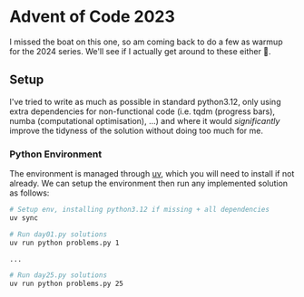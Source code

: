 # Advent of Code 2023

I missed the boat on this one, so am coming back to do a few as warmup for the 2024 series.  We'll see if I actually get around to these either 🥲.

## Setup

I've tried to write as much as possible in standard python3.12, only using extra dependencies for non-functional code (i.e. tqdm (progress bars), numba (computational optimisation), ...) and where it would *significantly* improve the tidyness of the solution without doing too much for me.

### Python Environment

The environment is managed through [uv](https://github.com/astral-sh/uv), which you will need to install if not already.
We can setup the environment then run any implemented solution as follows:

```sh
# Setup env, installing python3.12 if missing + all dependencies
uv sync

# Run day01.py solutions
uv run python problems.py 1

...

# Run day25.py solutions
uv run python problems.py 25
```